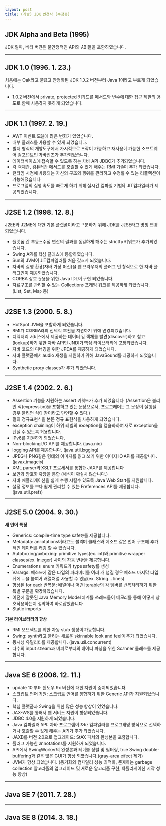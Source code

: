 ```yaml
---
layout: post
title: (기술) JDK 변천사 (수정중)
---
```


JDK Alpha and Beta (1995)
---

JDK 알파, 베타 버전은 불안정적인 API와 ABI들을 포함하였습니다.

 ---

JDK 1.0 (1996. 1. 23.)
---

처음에는 Oak라고 불렀고 안정화된 JDK 1.0.2 버전부터 Java 1이라고 부르게 되었습니다.

- 1.0.2 버전에서 private, protected 키워드를 메서드와 변수에 대한 접근 제한의 용도로 함께 사용하지 못하게 되었습니다.

 ---

JDK 1.1 (1997. 2. 19.)
---

- AWT 이벤트 모델에 많은 변화가 있었습니다.
- 내부 클래스를 사용할 수 있게 되었습니다.
- 빌더 형식의 개발도구에서 가시적으로 조작이 가능하고 재사용이 가능한 소프트웨어 컴포넌트인 자바빈즈가 추가되었습니다.
- 데이터베이스에 접속할 수 있도록 하는 자바 API JDBC가 추가되었습니다.
- 각 객체간, 컴퓨터간 메서드를 호출할 수 있게 해주는 RMI 기술이 추가 되었습니다. 
- 런타임 시점에 사용되는 자신의 구조와 행위를 관리하고 수정할 수 있는 리플렉션이 가능해졌습니다.
- 프로그램의 실행 속도를 빠르게 하기 위해 실시간 컴파일 기법의 JIT컴파일러가 제공되었습니다.

 ---

J2SE 1.2 (1998. 12. 8.)
---

J2EE와 J2ME에 대한 기본 플랫폼이라고 구분하기 위해 JDK를 J2SE라고 명칭 변경되었습니다.

- 플랫폼 간 부동소수점 연산의 결과를 동일하게 해주는 strictfp 키워드가 추가되었습니다.
- Swing API를 핵심 클래스에 통합하였습니다.
- Sun의 JVM이 JIT컴파일러를 처음 갖추게 되었습니다.
- 자바의 실행 환경(자바 가상 머신)을 웹 브라우저의 플러그 인 형식으로 한 자바 플러그인이 제공되었습니다.
- CORBA 상호 운용을 위한 Java IDL이 구현 되었습니다.
- 자료구조를 관리할 수 있는 Collections 프레임 워크를 제공하게 되었습니다. (List, Set, Map 등)

 ---

J2SE 1.3 (2000. 5. 8.)
---

- HotSpot JVM을 포함하게 되었습니다.
- RMI가 CORBA와의 선택적 호환을 지원하기 위해 변경되었습니다.
-  디렉터리 서비스에서 제공하는 데이터 및 객체를 발견(discover)하고 참고(lookup)하기 위한 자바 API인 JNDI가 핵심 라이브러리에 포함되었습니다.
- 자바 코드의 디버깅을 위한 JPDA를 제공하게 되었습니다.
- 자바 플랫폼에서 audio 재생을 지원하기 위해 JavaSound를 제공하게 되었습니다.
- Synthetic proxy classes가 추가 되었습니다.

 ---

J2SE 1.4 (2002. 2. 6.)
---

- Assertion 기능을 지원하는 assert 키워드가 추가 되었습니다. (Assertion은 불리언 식(expression)을 포함하고 있는 문장으로서, 프로그래머는 그 문장이 실행될 경우 불리언 식이 참이라고 단언할 수 있다.)
- 펄의 정규표현식을 본뜬 정규 표현식을 사용하게 되었습니다.
- exception chaining이 하위 레벨의 exception을 캡슐화하여 새로 exception을 던질 수 있도록 허용합니다.
- IPv6를 지원하게 되었습니다.
- Non-blocking I/O API를 제공합니다. (java.nio)
- logging API를 제공합니다. (java.util.logging)
- JPEG나 PNG같은 형태의 이미지를 읽고 쓰기 위한 이미지 IO API를 제공합니다. (javax.imageio)
- XML parser와 XSLT 프로세서를 통합한 JAXP를 제공합니다.
- 보안과 암호화 확장을 통합 (해석이 확실치 않습니다.)
- 자바 애플리케이션을 쉽게 수행 시킬수 있도록 Java Web Start를 지원합니다.
- 설정 정보를 보다 쉽게 관리할 수 있는 Preferences API를 제공합니다. (java.util.prefs)

 ---

J2SE 5.0 (2004. 9. 30.)
---

<strong> 새 언어 특징</strong>

- Generics: compile-time type safety를 제공합니다.
- Metadata: annotations이라고도 불리며 클래스와 메소드 같은 언어 구조에 추가적인 데이터를 태깅 할 수 있습니다.
- Autoboxing/unboxing: primitive types(ex. int)와 primitive wrapper classes(ex. Integer) 사이의 자동 변환을 제공합니다.
- Enumerations: enum 키워드가 type safety를 생성
- Varargs: 메소드에 같은 타입의 파라미터를 여러 개 넘길 경우 메소드 마지막 타입 뒤에 ...을 붙여서 배열처럼 사용할 수 있음(ex. String... lines)
- 향상된 for each 반복문: 배열이나 어떤 Iterable의 각 멤버를 반복처리하기 위한 특별 구문을 확장하였습니다.
- 이전에 잘못된 Java Memory Model 체계를 쓰레드들이 메모리를 통해 어떻게 상호작용하는지 정의하여 바로잡았습니다.
- Static imports

<strong> 기본 라이브러리의 향상</strong>

- RMI 오브젝트를 위한 자동 stub 생성이 가능합니다.
- Swing: synth라고 불리는 새로운 skinnable look and feel이 추가 되었습니다.
- 동시성 유틸리티를 제공합니다. (java.util.concurrent)
- 다수의 input stream과 버퍼로부터의 데이터 파싱을 위한 Scanner 클래스를 제공합니다.

 ---

Java SE 6 (2006. 12. 11.)
---

- update 10 부터 윈도우 9x 버전에 대한 지원이 중지되었습니다.
- 스크립트 언어 지원: 스크립트 언어를 통합하기 위한 Generic API가 지원되었습니다.
- 핵심 플랫폼과 Swing을 위한 많은 성능 향상이 있었습니다.
- JAX-WS를 통해서 웹 서비스 지원이 향상되었습니다.
- JDBC 4.0을 지원하게 되었습니다.
- Java 컴파일러 API: 자바 프로그램이 자바 컴파일러를 프로그래밍 방식으로 선택하거나 호출할 수 있게 해주는 API가 추가 되었습니다.
- JAXB를 버전 2.0으로 업그레이드: StAX 파서의 완성본을 포함합니다.
- 플러그 가능한 annotations를 지원하게 되었습니다.
- API에서 SwingWorker의 완성본과 테이블 정렬 및 필터링, true Swing double-buffering과 같은 많은 GUI가 향상 되었습니다.(gray-area effect 제거)
- JVM가 향상 되었습니다. (동기화와 컴파일러 성능 최적화, 존재하는 garbage collection 알고리즘의 업그레이드 및 새로운 알고리즘 구현, 어플리케이션 시작 성능 향상)

 ---
 
Java SE 7 (2011. 7. 28.)
---

 ---
 
Java SE 8 (2014. 3. 18.)
--- 